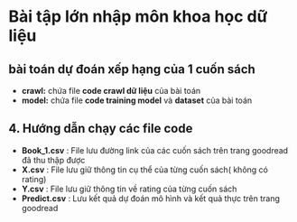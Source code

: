 <h1>Bài tập lớn nhập môn khoa học dữ liệu</h1>
<h2>bài toán dự đoán xếp hạng của 1 cuốn sách</h2>

- **crawl:** chứa file **code crawl dữ liệu** của bài toán
- **model:** chứa file **code training model** và **dataset** của bài toán

<h2>4. Hướng dẫn chạy các file code</h2>

- **Book_1.csv** : File lưu đường link của các cuốn sách trên trang goodread đã thu thập được
- **X.csv** : File lưu giữ thông tin cụ thể của từng cuốn sách( không có rating)
- **Y.csv** : File lưu giữ thông tin về rating của từng cuốn sách
- **Predict.csv** : Lưu kết quả dự đoán mô hình và kết quả thực trên trang goodread<br><br>
